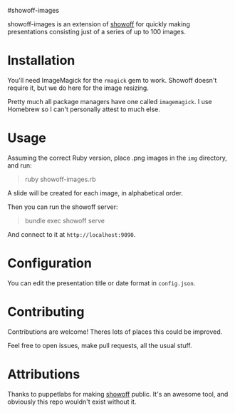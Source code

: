 #showoff-images

showoff-images is an extension of [showoff](https://github.com/puppetlabs/showoff)
for quickly making presentations consisting just of a series of up to 100 images.

# Installation

You'll need ImageMagick for the `rmagick` gem to work. Showoff doesn't require it,
but we do here for the image resizing.

Pretty much all package managers have one called `imagemagick`.
I use Homebrew so I can't personally attest to much else.

# Usage

Assuming the correct Ruby version, place .png images in the `img` directory, and run:

> ruby showoff-images.rb

A slide will be created for each image, in alphabetical order.

Then you can run the showoff server:

> bundle exec showoff serve

And connect to it at `http://localhost:9090`.

# Configuration

You can edit the presentation title or date format in `config.json`.

# Contributing

Contributions are welcome! Theres lots of places this could be improved.

Feel free to open issues, make pull requests, all the usual stuff.

# Attributions

Thanks to puppetlabs for making [showoff](https://github.com/puppetlabs/showoff) public.
It's an awesome tool, and obviously this repo wouldn't exist without it.
